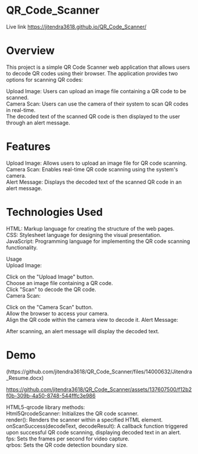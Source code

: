 # QR_Code_Scanner

Live link https://jitendra3618.github.io/QR_Code_Scanner/


<h1>Overview</h1>
This project is a simple QR Code Scanner web application that allows users to decode QR codes using their browser. The application provides two options for scanning QR codes:

Upload Image: Users can upload an image file containing a QR code to be scanned.<br>
Camera Scan: Users can use the camera of their system to scan QR codes in real-time.<br>
The decoded text of the scanned QR code is then displayed to the user through an alert message.<br>

<h1>Features</h1>
Upload Image: Allows users to upload an image file for QR code scanning.<br>
Camera Scan: Enables real-time QR code scanning using the system's camera.<br>
Alert Message: Displays the decoded text of the scanned QR code in an alert message.<br>
<h1>Technologies Used</h1>
HTML: Markup language for creating the structure of the web pages.<br>
CSS: Stylesheet language for designing the visual presentation.<br>
JavaScript: Programming language for implementing the QR code scanning functionality.<br>

Usage
<br>Upload Image:<br>

Click on the "Upload Image" button.<br>
Choose an image file containing a QR code.<br>
Click "Scan" to decode the QR code.<br>
Camera Scan:<br>

Click on the "Camera Scan" button.<br>
Allow the browser to access your camera.<br>
Align the QR code within the camera view to decode it.
Alert Message:<br>

After scanning, an alert message will display the decoded text.
<h1>Demo</h1>
(https://github.com/jitendra3618/QR_Code_Scanner/files/14000632/Jitendra_Resume.docx)


https://github.com/jitendra3618/QR_Code_Scanner/assets/137607500/f12b2f0b-309b-4a50-8748-544fffc3e986

HTML5-qrcode library methods:<br>
Html5QrcodeScanner: Initializes the QR code scanner.<br>
render(): Renders the scanner within a specified HTML element.<br>
onScanSuccess(decodeText, decodeResult): A callback function triggered upon successful QR code scanning, displaying decoded text in an alert.<br>
fps: Sets the frames per second for video capture.<br>
qrbos: Sets the QR code detection boundary size.<br>
